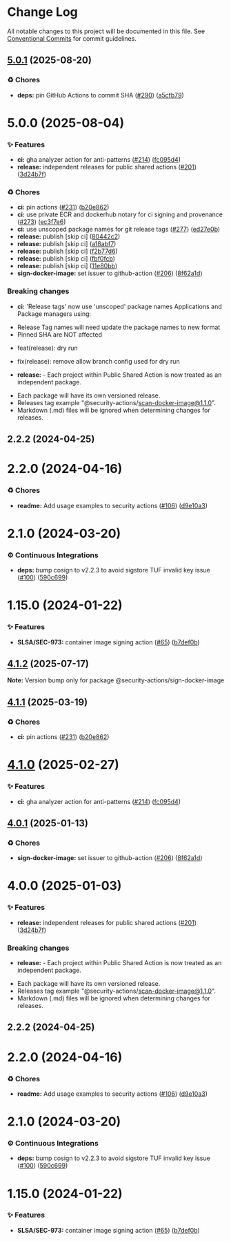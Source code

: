 # Change Log

All notable changes to this project will be documented in this file.
See [Conventional Commits](https://conventionalcommits.org) for commit guidelines.

## [5.0.1](https://github.com/Kong/public-shared-actions/compare/sign-docker-image@5.0.0...sign-docker-image@5.0.1) (2025-08-20)


### ♻️ Chores

* **deps:** pin GitHub Actions to commit SHA ([#290](https://github.com/Kong/public-shared-actions/issues/290)) ([a5cfb79](https://github.com/Kong/public-shared-actions/commit/a5cfb7971a69f2de94e2c01b333e9368d7f0f29e))





# 5.0.0 (2025-08-04)


### ✨ Features

* **ci:** gha analyzer action for anti-patterns ([#214](https://github.com/Kong/public-shared-actions/issues/214)) ([fc095d4](https://github.com/Kong/public-shared-actions/commit/fc095d45e81a8107a5b710b4b6a67cf4b0cf6aa5))
* **release:** independent releases for public shared actions ([#201](https://github.com/Kong/public-shared-actions/issues/201)) ([3d24b7f](https://github.com/Kong/public-shared-actions/commit/3d24b7f70c912df037063a571e59e789f4e49fc2))


### ♻️ Chores

* **ci:** pin actions ([#231](https://github.com/Kong/public-shared-actions/issues/231)) ([b20e862](https://github.com/Kong/public-shared-actions/commit/b20e862374458b5a3be19d2934de79e0529e0c88))
* **ci:** use private ECR and dockerhub notary for ci signing and provenance ([#273](https://github.com/Kong/public-shared-actions/issues/273)) ([ec3f7e6](https://github.com/Kong/public-shared-actions/commit/ec3f7e6638900dfb56c6963b61659512fc6dbe54))
* **ci:** use unscoped package names for git release tags ([#277](https://github.com/Kong/public-shared-actions/issues/277)) ([ed27e0b](https://github.com/Kong/public-shared-actions/commit/ed27e0b1baa15f43ad10420444bdd4f2fc2b3dab))
* **release:** publish [skip ci] ([80442c2](https://github.com/Kong/public-shared-actions/commit/80442c24d193f2a116f9305723ac144a297a8c6a))
* **release:** publish [skip ci] ([a18abf7](https://github.com/Kong/public-shared-actions/commit/a18abf762d6e2444bcbfd20de70451ea1e3bc1b1))
* **release:** publish [skip ci] ([f2b77d6](https://github.com/Kong/public-shared-actions/commit/f2b77d6aa619dbe3bfcc1ac4f99af7d02614e90a))
* **release:** publish [skip ci] ([fbf0fcb](https://github.com/Kong/public-shared-actions/commit/fbf0fcb6762ab4080fd2813d2e3eec0564cbdbf0))
* **release:** publish [skip ci] ([11e80bb](https://github.com/Kong/public-shared-actions/commit/11e80bb231ae182696a52f7ec7b0b9fae53303bf))
* **sign-docker-image:** set issuer to github-action ([#206](https://github.com/Kong/public-shared-actions/issues/206)) ([8f62a1d](https://github.com/Kong/public-shared-actions/commit/8f62a1ddf8c9c57c80ca0968a0d49e07902c0020))


### Breaking changes

* **ci:** 'Release tags' now use 'unscoped' package names
Applications and Package managers using:
- Release Tag names will need update the package names to new format
- Pinned SHA are NOT affected

* feat(release): dry run

* fix(release): remove allow branch config used for dry run
* **release:** - Each project within Public Shared Action is now treated as an independent package.
- Each package will have its own versioned release.
- Releases tag example "@security-actions/scan-docker-image@1.1.0".
- Markdown (.md) files will be ignored when determining changes for releases.



## 2.2.2 (2024-04-25)



# 2.2.0 (2024-04-16)


### ♻️ Chores

* **readme:** Add usage examples to security actions ([#106](https://github.com/Kong/public-shared-actions/issues/106)) ([d9e10a3](https://github.com/Kong/public-shared-actions/commit/d9e10a320e1fe023ac52e380d349b26bba67152b))



# 2.1.0 (2024-03-20)


### ⚙️ Continuous Integrations

* **deps:** bump cosign to v2.2.3 to avoid sigstore TUF invalid key issue ([#100](https://github.com/Kong/public-shared-actions/issues/100)) ([590c699](https://github.com/Kong/public-shared-actions/commit/590c699fe824010d7d563a33cc60500d847d3f9e))



# 1.15.0 (2024-01-22)


### ✨ Features

* **SLSA/SEC-973:** container image signing action ([#65](https://github.com/Kong/public-shared-actions/issues/65)) ([b7def0b](https://github.com/Kong/public-shared-actions/commit/b7def0b377d98a22f0184651d6d9c93617312d82))





## [4.1.2](https://github.com/Kong/public-shared-actions/compare/@security-actions/sign-docker-image@4.1.1...@security-actions/sign-docker-image@4.1.2) (2025-07-17)

**Note:** Version bump only for package @security-actions/sign-docker-image





## [4.1.1](https://github.com/Kong/public-shared-actions/compare/@security-actions/sign-docker-image@4.1.0...@security-actions/sign-docker-image@4.1.1) (2025-03-19)


### ♻️ Chores

* **ci:** pin actions ([#231](https://github.com/Kong/public-shared-actions/issues/231)) ([b20e862](https://github.com/Kong/public-shared-actions/commit/b20e862374458b5a3be19d2934de79e0529e0c88))





# [4.1.0](https://github.com/Kong/public-shared-actions/compare/@security-actions/sign-docker-image@4.0.1...@security-actions/sign-docker-image@4.1.0) (2025-02-27)


### ✨ Features

* **ci:** gha analyzer action for anti-patterns ([#214](https://github.com/Kong/public-shared-actions/issues/214)) ([fc095d4](https://github.com/Kong/public-shared-actions/commit/fc095d45e81a8107a5b710b4b6a67cf4b0cf6aa5))





## [4.0.1](https://github.com/Kong/public-shared-actions/compare/@security-actions/sign-docker-image@4.0.0...@security-actions/sign-docker-image@4.0.1) (2025-01-13)


### ♻️ Chores

* **sign-docker-image:** set issuer to github-action ([#206](https://github.com/Kong/public-shared-actions/issues/206)) ([8f62a1d](https://github.com/Kong/public-shared-actions/commit/8f62a1ddf8c9c57c80ca0968a0d49e07902c0020))





# 4.0.0 (2025-01-03)


### ✨ Features

* **release:** independent releases for public shared actions ([#201](https://github.com/Kong/public-shared-actions/issues/201)) ([3d24b7f](https://github.com/Kong/public-shared-actions/commit/3d24b7f70c912df037063a571e59e789f4e49fc2))


### Breaking changes

* **release:** - Each project within Public Shared Action is now treated as an independent package.
- Each package will have its own versioned release.
- Releases tag example "@security-actions/scan-docker-image@1.1.0".
- Markdown (.md) files will be ignored when determining changes for releases.



## 2.2.2 (2024-04-25)



# 2.2.0 (2024-04-16)


### ♻️ Chores

* **readme:** Add usage examples to security actions ([#106](https://github.com/Kong/public-shared-actions/issues/106)) ([d9e10a3](https://github.com/Kong/public-shared-actions/commit/d9e10a320e1fe023ac52e380d349b26bba67152b))



# 2.1.0 (2024-03-20)


### ⚙️ Continuous Integrations

* **deps:** bump cosign to v2.2.3 to avoid sigstore TUF invalid key issue ([#100](https://github.com/Kong/public-shared-actions/issues/100)) ([590c699](https://github.com/Kong/public-shared-actions/commit/590c699fe824010d7d563a33cc60500d847d3f9e))



# 1.15.0 (2024-01-22)


### ✨ Features

* **SLSA/SEC-973:** container image signing action ([#65](https://github.com/Kong/public-shared-actions/issues/65)) ([b7def0b](https://github.com/Kong/public-shared-actions/commit/b7def0b377d98a22f0184651d6d9c93617312d82))
